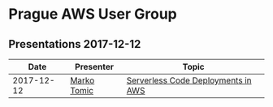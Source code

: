 # Prague AWS User Group

## Presentations 2017-12-12

| Date       | Presenter                                                | Topic                                                                                              |
|------------|----------------------------------------------------------|----------------------------------------------------------------------------------------------------|
| 2017-12-12 | [Marko Tomic](https://www.linkedin.com/in/tomicmarko/)    | [Serverless Code Deployments in AWS](2017-12-12-Marko_Tomic-Serverless_Code_Deployments_in_AWS.pdf) |
